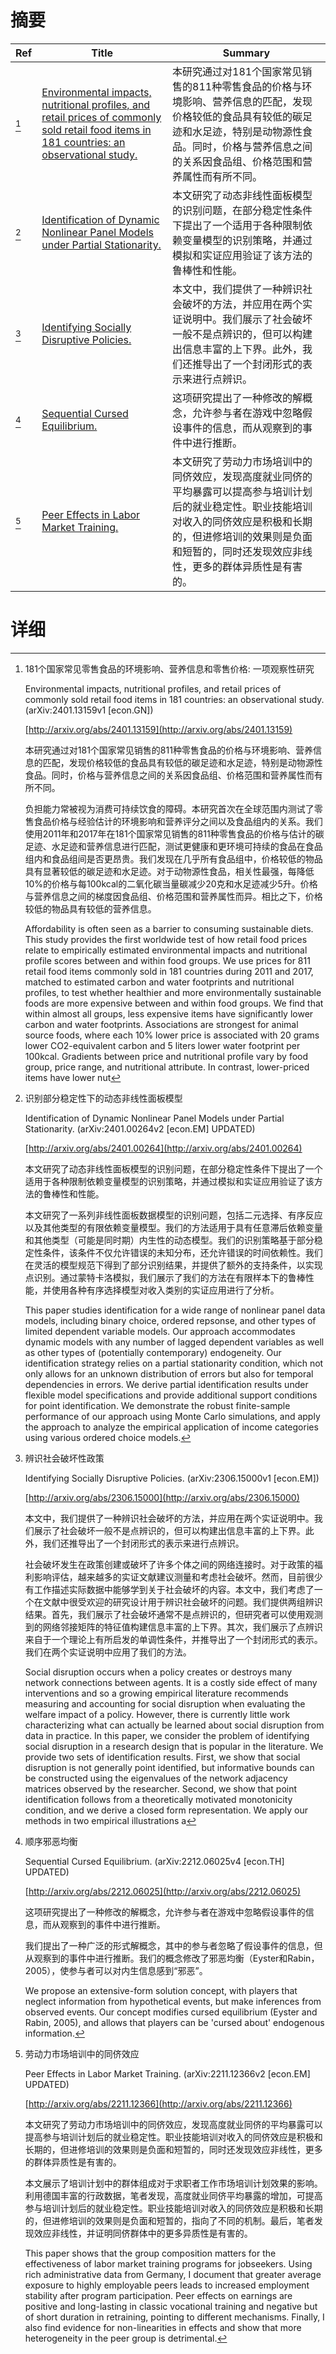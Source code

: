 # 摘要

| Ref | Title | Summary |
| --- | --- | --- |
| [^1] | [Environmental impacts, nutritional profiles, and retail prices of commonly sold retail food items in 181 countries: an observational study.](http://arxiv.org/abs/2401.13159) | 本研究通过对181个国家常见销售的811种零售食品的价格与环境影响、营养信息的匹配，发现价格较低的食品具有较低的碳足迹和水足迹，特别是动物源性食品。同时，价格与营养信息之间的关系因食品组、价格范围和营养属性而有所不同。 |
| [^2] | [Identification of Dynamic Nonlinear Panel Models under Partial Stationarity.](http://arxiv.org/abs/2401.00264) | 本文研究了动态非线性面板模型的识别问题，在部分稳定性条件下提出了一个适用于各种限制依赖变量模型的识别策略，并通过模拟和实证应用验证了该方法的鲁棒性和性能。 |
| [^3] | [Identifying Socially Disruptive Policies.](http://arxiv.org/abs/2306.15000) | 本文中，我们提供了一种辨识社会破坏的方法，并应用在两个实证说明中。我们展示了社会破坏一般不是点辨识的，但可以构建出信息丰富的上下界。此外，我们还推导出了一个封闭形式的表示来进行点辨识。 |
| [^4] | [Sequential Cursed Equilibrium.](http://arxiv.org/abs/2212.06025) | 这项研究提出了一种修改的解概念，允许参与者在游戏中忽略假设事件的信息，而从观察到的事件中进行推断。 |
| [^5] | [Peer Effects in Labor Market Training.](http://arxiv.org/abs/2211.12366) | 本文研究了劳动力市场培训中的同侪效应，发现高度就业同侪的平均暴露可以提高参与培训计划后的就业稳定性。职业技能培训对收入的同侪效应是积极和长期的，但进修培训的效果则是负面和短暂的，同时还发现效应非线性，更多的群体异质性是有害的。 |

# 详细

[^1]: 181个国家常见零售食品的环境影响、营养信息和零售价格: 一项观察性研究

    Environmental impacts, nutritional profiles, and retail prices of commonly sold retail food items in 181 countries: an observational study. (arXiv:2401.13159v1 [econ.GN])

    [http://arxiv.org/abs/2401.13159](http://arxiv.org/abs/2401.13159)

    本研究通过对181个国家常见销售的811种零售食品的价格与环境影响、营养信息的匹配，发现价格较低的食品具有较低的碳足迹和水足迹，特别是动物源性食品。同时，价格与营养信息之间的关系因食品组、价格范围和营养属性而有所不同。

    

    负担能力常被视为消费可持续饮食的障碍。本研究首次在全球范围内测试了零售食品价格与经验估计的环境影响和营养评分之间以及食品组内的关系。我们使用2011年和2017年在181个国家常见销售的811种零售食品的价格与估计的碳足迹、水足迹和营养信息进行匹配，测试更健康和更环境可持续的食品在食品组内和食品组间是否更昂贵。我们发现在几乎所有食品组中，价格较低的物品具有显著较低的碳足迹和水足迹。对于动物源性食品，相关性最强，每降低10%的价格与每100kcal的二氧化碳当量碳减少20克和水足迹减少5升。价格与营养信息之间的梯度因食品组、价格范围和营养属性而异。相比之下，价格较低的物品具有较低的营养信息。

    Affordability is often seen as a barrier to consuming sustainable diets. This study provides the first worldwide test of how retail food prices relate to empirically estimated environmental impacts and nutritional profile scores between and within food groups. We use prices for 811 retail food items commonly sold in 181 countries during 2011 and 2017, matched to estimated carbon and water footprints and nutritional profiles, to test whether healthier and more environmentally sustainable foods are more expensive between and within food groups. We find that within almost all groups, less expensive items have significantly lower carbon and water footprints. Associations are strongest for animal source foods, where each 10% lower price is associated with 20 grams lower CO2-equivalent carbon and 5 liters lower water footprint per 100kcal. Gradients between price and nutritional profile vary by food group, price range, and nutritional attribute. In contrast, lower-priced items have lower nut
    
[^2]: 识别部分稳定性下的动态非线性面板模型

    Identification of Dynamic Nonlinear Panel Models under Partial Stationarity. (arXiv:2401.00264v2 [econ.EM] UPDATED)

    [http://arxiv.org/abs/2401.00264](http://arxiv.org/abs/2401.00264)

    本文研究了动态非线性面板模型的识别问题，在部分稳定性条件下提出了一个适用于各种限制依赖变量模型的识别策略，并通过模拟和实证应用验证了该方法的鲁棒性和性能。

    

    本文研究了一系列非线性面板数据模型的识别问题，包括二元选择、有序反应以及其他类型的有限依赖变量模型。我们的方法适用于具有任意滞后依赖变量和其他类型（可能是同时期）内生性的动态模型。我们的识别策略基于部分稳定性条件，该条件不仅允许错误的未知分布，还允许错误的时间依赖性。我们在灵活的模型规范下得到了部分识别结果，并提供了额外的支持条件，以实现点识别。通过蒙特卡洛模拟，我们展示了我们的方法在有限样本下的鲁棒性能，并使用各种有序选择模型对收入类别的实证应用进行了分析。

    This paper studies identification for a wide range of nonlinear panel data models, including binary choice, ordered repsonse, and other types of limited dependent variable models. Our approach accommodates dynamic models with any number of lagged dependent variables as well as other types of (potentially contemporary) endogeneity. Our identification strategy relies on a partial stationarity condition, which not only allows for an unknown distribution of errors but also for temporal dependencies in errors. We derive partial identification results under flexible model specifications and provide additional support conditions for point identification. We demonstrate the robust finite-sample performance of our approach using Monte Carlo simulations, and apply the approach to analyze the empirical application of income categories using various ordered choice models.
    
[^3]: 辨识社会破坏性政策

    Identifying Socially Disruptive Policies. (arXiv:2306.15000v1 [econ.EM])

    [http://arxiv.org/abs/2306.15000](http://arxiv.org/abs/2306.15000)

    本文中，我们提供了一种辨识社会破坏的方法，并应用在两个实证说明中。我们展示了社会破坏一般不是点辨识的，但可以构建出信息丰富的上下界。此外，我们还推导出了一个封闭形式的表示来进行点辨识。

    

    社会破坏发生在政策创建或破坏了许多个体之间的网络连接时。对于政策的福利影响评估，越来越多的实证文献建议测量和考虑社会破坏。然而，目前很少有工作描述实际数据中能够学到关于社会破坏的内容。本文中，我们考虑了一个在文献中很受欢迎的研究设计用于辨识社会破坏的问题。我们提供两组辨识结果。首先，我们展示了社会破坏通常不是点辨识的，但研究者可以使用观测到的网络邻接矩阵的特征值构建信息丰富的上下界。其次，我们展示了点辨识来自于一个理论上有所启发的单调性条件，并推导出了一个封闭形式的表示。我们在两个实证说明中应用了我们的方法。

    Social disruption occurs when a policy creates or destroys many network connections between agents. It is a costly side effect of many interventions and so a growing empirical literature recommends measuring and accounting for social disruption when evaluating the welfare impact of a policy. However, there is currently little work characterizing what can actually be learned about social disruption from data in practice. In this paper, we consider the problem of identifying social disruption in a research design that is popular in the literature. We provide two sets of identification results. First, we show that social disruption is not generally point identified, but informative bounds can be constructed using the eigenvalues of the network adjacency matrices observed by the researcher. Second, we show that point identification follows from a theoretically motivated monotonicity condition, and we derive a closed form representation. We apply our methods in two empirical illustrations a
    
[^4]: 顺序邪恶均衡

    Sequential Cursed Equilibrium. (arXiv:2212.06025v4 [econ.TH] UPDATED)

    [http://arxiv.org/abs/2212.06025](http://arxiv.org/abs/2212.06025)

    这项研究提出了一种修改的解概念，允许参与者在游戏中忽略假设事件的信息，而从观察到的事件中进行推断。

    

    我们提出了一种广泛的形式解概念，其中的参与者忽略了假设事件的信息，但从观察到的事件中进行推断。我们的概念修改了邪恶均衡（Eyster和Rabin，2005），使参与者可以对内生信息感到“邪恶”。

    We propose an extensive-form solution concept, with players that neglect information from hypothetical events, but make inferences from observed events. Our concept modifies cursed equilibrium (Eyster and Rabin, 2005), and allows that players can be 'cursed about' endogenous information.
    
[^5]: 劳动力市场培训中的同侪效应

    Peer Effects in Labor Market Training. (arXiv:2211.12366v2 [econ.EM] UPDATED)

    [http://arxiv.org/abs/2211.12366](http://arxiv.org/abs/2211.12366)

    本文研究了劳动力市场培训中的同侪效应，发现高度就业同侪的平均暴露可以提高参与培训计划后的就业稳定性。职业技能培训对收入的同侪效应是积极和长期的，但进修培训的效果则是负面和短暂的，同时还发现效应非线性，更多的群体异质性是有害的。

    

    本文展示了培训计划中的群体组成对于求职者工作市场培训计划效果的影响。利用德国丰富的行政数据，笔者发现，高度就业同侪平均暴露的增加，可提高参与培训计划后的就业稳定性。职业技能培训对收入的同侪效应是积极和长期的，但进修培训的效果则是负面和短暂的，指向了不同的机制。最后，笔者发现效应非线性，并证明同侪群体中的更多异质性是有害的。

    This paper shows that the group composition matters for the effectiveness of labor market training programs for jobseekers. Using rich administrative data from Germany, I document that greater average exposure to highly employable peers leads to increased employment stability after program participation. Peer effects on earnings are positive and long-lasting in classic vocational training and negative but of short duration in retraining, pointing to different mechanisms. Finally, I also find evidence for non-linearities in effects and show that more heterogeneity in the peer group is detrimental.
    

